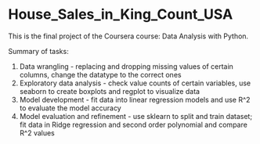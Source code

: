 # House_Sales_in_King_Count_USA

This is the final project of the Coursera course: Data Analysis with Python. 

Summary of tasks: 
1. Data wrangling - replacing and dropping missing values of certain columns, change the datatype to the correct ones
2. Exploratory data analysis - check value counts of certain variables, use seaborn to create boxplots and regplot to visualize data 
3. Model development - fit data into linear regression models and use R^2 to evaluate the model accuracy 
4. Model evaluation and refinement - use sklearn to split and train dataset; fit data in Ridge regression and second order polynomial and compare R^2 values 
